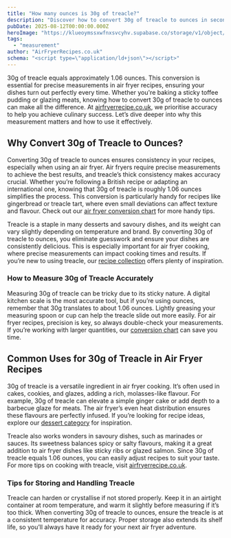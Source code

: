 ```yaml
---
title: "How many ounces is 30g of treacle?"
description: "Discover how to convert 30g of treacle to ounces in seconds. Perfect for air fryer recipes and precise baking measurements."
pubDate: 2025-08-12T00:00:00.000Z
heroImage: "https://klueoymssxwfnxsvcyhv.supabase.co/storage/v1/object/public/md/how-many-ounces-is-30g-of-treacle-acec2740.webp"
tags:
  - "measurement"
author: "AirFryerRecipes.co.uk"
schema: "<script type=\"application/ld+json\"></script>"
---
```


<p>30g of treacle equals approximately 1.06 ounces. This conversion is essential for precise measurements in air fryer recipes, ensuring your dishes turn out perfectly every time. Whether you're baking a sticky toffee pudding or glazing meats, knowing how to convert 30g of treacle to ounces can make all the difference. At <a href=https://www.airfryerrecipe.co.uk>airfryerrecipe.co.uk</a>, we prioritise accuracy to help you achieve culinary success. Let’s dive deeper into why this measurement matters and how to use it effectively.</p>

<h2>Why Convert 30g of Treacle to Ounces?</h2>
<p>Converting 30g of treacle to ounces ensures consistency in your recipes, especially when using an air fryer. Air fryers require precise measurements to achieve the best results, and treacle’s thick consistency makes accuracy crucial. Whether you’re following a British recipe or adapting an international one, knowing that 30g of treacle is roughly 1.06 ounces simplifies the process. This conversion is particularly handy for recipes like gingerbread or treacle tart, where even small deviations can affect texture and flavour. Check out our <a href=https://www.airfryerrecipe.co.uk/air-fryer-conversion-chart>air fryer conversion chart</a> for more handy tips.</p>

<p>Treacle is a staple in many desserts and savoury dishes, and its weight can vary slightly depending on temperature and brand. By converting 30g of treacle to ounces, you eliminate guesswork and ensure your dishes are consistently delicious. This is especially important for air fryer cooking, where precise measurements can impact cooking times and results. If you’re new to using treacle, our <a href=https://www.airfryerrecipe.co.uk/recipes>recipe collection</a> offers plenty of inspiration.</p>

<h3>How to Measure 30g of Treacle Accurately</h3>
<p>Measuring 30g of treacle can be tricky due to its sticky nature. A digital kitchen scale is the most accurate tool, but if you’re using ounces, remember that 30g translates to about 1.06 ounces. Lightly greasing your measuring spoon or cup can help the treacle slide out more easily. For air fryer recipes, precision is key, so always double-check your measurements. If you’re working with larger quantities, our <a href=https://www.airfryerrecipe.co.uk/air-fryer-conversion-chart>conversion chart</a> can save you time.</p>

<h2>Common Uses for 30g of Treacle in Air Fryer Recipes</h2>
<p>30g of treacle is a versatile ingredient in air fryer cooking. It’s often used in cakes, cookies, and glazes, adding a rich, molasses-like flavour. For example, 30g of treacle can elevate a simple ginger cake or add depth to a barbecue glaze for meats. The air fryer’s even heat distribution ensures these flavours are perfectly infused. If you’re looking for recipe ideas, explore our <a href=https://www.airfryerrecipe.co.uk/recipe-category/dessert>dessert category</a> for inspiration.</p>

<p>Treacle also works wonders in savoury dishes, such as marinades or sauces. Its sweetness balances spicy or salty flavours, making it a great addition to air fryer dishes like sticky ribs or glazed salmon. Since 30g of treacle equals 1.06 ounces, you can easily adjust recipes to suit your taste. For more tips on cooking with treacle, visit <a href=https://www.airfryerrecipe.co.uk>airfryerrecipe.co.uk</a>.</p>

<h3>Tips for Storing and Handling Treacle</h3>
<p>Treacle can harden or crystallise if not stored properly. Keep it in an airtight container at room temperature, and warm it slightly before measuring if it’s too thick. When converting 30g of treacle to ounces, ensure the treacle is at a consistent temperature for accuracy. Proper storage also extends its shelf life, so you’ll always have it ready for your next air fryer adventure.</p>